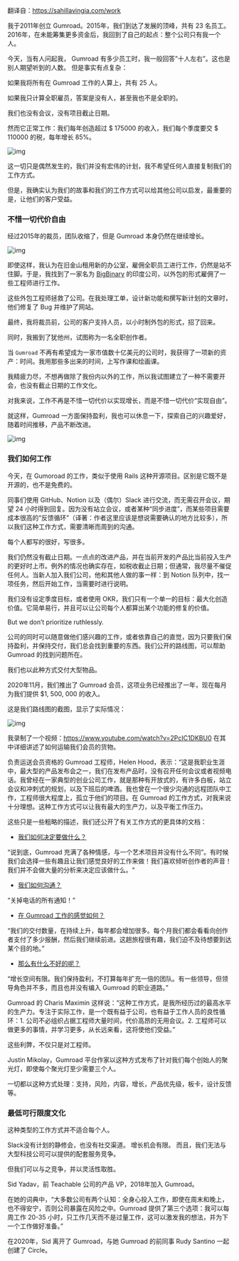 翻译自：https://sahillavingia.com/work



我于2011年创立 Gumroad。2015年，我们到达了发展的顶峰，共有 23 名员工。 2016年，在未能筹集更多资金后，我回到了自己的起点：整个公司只有我一个人。



今天，当有人问起我， Gumroad 有多少员工时，我一般回答”十人左右”。这也是别人期望听到的人数。 但是事实有点复杂：



如果我将所有在 Gumroad 工作的人算上，共有 25 人。

如果我只计算全职雇员，答案是没有人，甚至我也不是全职的。

我们也没有会议，没有项目截止日期。



然而它正常工作：我们每年创造超过 \$ 175000 的收入，我们每个季度要交 \$ 110000 的税，每年增长 85%。



![img](https://sahillavingia.com/2020-earnings.png)



这一切只是偶然发生的，我们并没有宏伟的计划，我不希望任何人直接复制我们的工作方式。



但是，我确实认为我们的故事和我们的工作方式可以给其他公司以启发，最重要的是，让他们的客户受益。



### 不惜一切代价自由



经过2015年的裁员，团队收缩了，但是 Gumroad 本身仍然在继续增长。



![img](https://sahillavingia.com/2018-earnings.png)

即使这样，我认为在旧金山租用新的办公室，雇佣全职员工进行工作，仍然是站不住脚。于是，我找到了一家名为  [BigBinary](https://bigbinary.com/) 的印度公司，以外包的形式雇佣了一些工程师进行工作。



这些外包工程师拯救了公司。在我处理工单，设计新功能和撰写新计划的文章时，他们修复了 Bug 并维护了网站。



最终，我将裁员前，公司的客户支持人员，以小时制外包的形式，招了回来。



同时，我搬到了犹他州，试图称为一名全职创作者。



当 `Gumroad` 不再有希望成为一家市值数十亿美元的公司时，我获得了一项新的资产：时间。我用那些多出来的时间，上写作课和绘画课。



我精疲力尽，不想再做除了我份内以外的工作，所以我试图建立了一种不需要开会，也没有截止日期的工作文化。



对我来说，工作不再是不惜一切代价以实现增长，而是不惜一切代价“实现自由”。



就这样，Gumroad 一方面保持盈利，我也可以休息一下，探索自己的兴趣爱好，随着时间推移，产品不断改进。



![img](https://sahillavingia.com/operating.png)



### 我们如何工作



今天，在 Gumoroad 的工作，类似于使用 Rails 这种开源项目。区别是它既不是开源的，也不是免费的。



同事们使用 GitHub、Notion 以及（偶尔）Slack 进行交流，而无需召开会议，期望 24 小时得到回复。因为没有站立会议，或者某种“同步进度”，而某些项目需要成本很高的“反馈循环”（译著：作者这里应该是想说需要确认的地方比较多），所以我们这种工作方式，需要清晰而周到的沟通。



每个人都写的很好，写很多。



我们仍然没有截止日期。一点点的改进产品，并在当前开发的产品比当前投入生产的更好时上市。例外的情况也确实存在，如税收截止日期；但通常，我尽量不催促任何人。当新人加入我们公司，他和其他人做的事一样：到 Notion 队列中，找一项任务，然后开始工作，当需要时进行说明。



我们没有设定季度目标，或者使用 OKR，我们只有一个单一的目标：最大化创造价值。它简单易行，并且可以让公司每个人都算出某个功能的修复的价值。



But we don’t prioritize ruthlessly.



公司的同时可以随意做他们感兴趣的工作，或者依靠自己的直觉，因为只要我们保持盈利，并保持交付，我们总会找到重要的东西。我们公开的路线图，可以帮助 Gumroad 的找到问题所在。



我们也以此种方式交付大型物品。



2020年11月，我们推出了 Gumroad 会员，这项业务已经推出了一年，现在每月为我们提供 $1, 500, 000 的收入。



这是我们路线图的截图，显示了实际情况：



![img](https://sahillavingia.com/memberships-roadmap.png)



我录制了一个视频：https://www.youtube.com/watch?v=2PcIC1DKBU0 在其中详细讲述了如何运输我们会员的货物。



负责运送会员资格的 Gumroad 工程师，Helen Hood，表示：“这是我职业生涯中，最大型的产品发布会之一，我们在发布产品时，没有召开任何会议或者视频电话。我曾经在一家典型的创业公司工作，就是那种有开放式的，有许多白板，站立会议和冲刺式的规划，以及下班后的啤酒。我也曾在一个很少沟通的远程团队中工作，工程师很大程度上，孤立于他们的项目。在 Gumroad 的工作方式，对我来说十分理想。这种工作方式可以让我有最大的生产力，以及平衡工作压力。



这些只是一些粗略的描述，我们还公开了有关工作方式的更具体的文档：



- [我们如何决定要做什么？](https://www.notion.so/gumroad/How-do-we-decide-what-to-work-on-f2064b8ab16c4cbcac1077e16c8cf33b)



“说到底，Gumroad 充满了各种情感，与一个艺术项目并没有什么不同”。有时候我们会选择一些有趣且让我们感觉良好的工作来做！我们喜欢倾听创作者的声音！我们并不会做大量的分析来决定应该做什么。“



- [我们如何沟通？](https://www.notion.so/gumroad/How-do-we-communicate-06f2032bfdae4552a38149c99c68e3df)



“关掉电话的所有通知！”



- [在 Gumroad 工作的感觉如何？](https://www.notion.so/gumroad/What-does-working-at-Gumroad-feel-like-7d9fd1c9548245a58afe5569d76a7960)



“我们的交付数量，在持续上升，每年都会增加很多。每个月我们都会看看向创作者支付了多少报酬，然后我们继续前进。这趟旅程很有趣，我们迫不及待想要到达某个目的地。”



- [那么有什么不好的呢？](https://www.notion.so/gumroad/What-s-not-so-good-at-Gumroad-847e3c285b1f45ab955ebacf52867900)

“增长空间有限。我们保持盈利，不打算每年扩充一倍的团队。有一些领导，但领导角色并不多，而且也并没有编入 Gumroad 的职业道路。”



Gumroad 的 Charis Maximin 这样说：“这种工作方式，是我所经历过的最高水平的生产力。专注于实际工作，是一个既有益于公司，也有益于工作人员的良性循环：1. 公司不必组织占据工程师大量时间，代价高昂的无用会议。2. 工程师可以做更多的事情，并学习更多，从长远来看，这将使他们受益。”



这些利弊，不仅只是对工程师。



Justin Mikolay，Gumroad 平台作家以这种方式发布了针对我们每个创始人的聚光灯，即使每个聚光灯至少需要三个人。



一切都以这种方式处理：支持，风险，内容，增长，产品优先级，板卡，设计反馈等。



### 最低可行限度文化



这种类型的工作方式并不适合每个人。



Slack没有计划的静修会，也没有社交渠道。 增长机会有限。 而且，我们无法与大型科技公司可以提供的配套服务竞争。



但我们可以与之竞争，并以灵活性取胜。



Sid Yadav，前 Teachable 公司的产品 VP，2018年加入 Gumroad。



在她的词典中，“大多数公司有两个认知：全身心投入工作，即使在周末和晚上，也不得安宁，否则公司暴露在风险之中。Gumroad 提供了第三个选项：我可以每周工作 20-35 小时，只工作几天而不是过量工作，这可以激发我的想法，并为下一个工作做好准备。”



在2020年，Sid 离开了 Gumroad，与她 Gumroad 的前同事 Rudy Santino 一起创建了 Circle。



